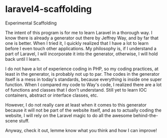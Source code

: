 laravel4-scaffolding
====================

Experimental Scaffolding

The intent of this program is for me to learn Laravel in a thorough way. I know there is already a generator out there by Jeffrey Way, and by far that one is better. When I tried it, I quickly realized that I have a lot to learn before I even touch other applications. My philosophy is, if I understand a part of Laravel, I will incorporate it into the generator, otherwise, I will hold back until I learn. 

I do not have a lot of experience coding in PHP, so my coding practices, at least in the generator, is probably not up to par. The codes in the generator itself is a mess in today's standards, because everything is inside one super function. When I compared my code to Way's code, I realized there are a lot of functions and classes that I don't understand. Still yet to learn IOC containers, abstract or interface classes, etc. 

However, I do not really care at least when it comes to this generator because it will not be part of the website itself, and as to actually coding the website, I will rely on the Laravel magic to do all the awesome behind-the-scene stuff.

Anyway, check it out, lemme know what you think and how I can improve!


